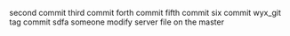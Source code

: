 second commit
third commit
forth commit
fifth commit
six commit
wyx_git
tag commit
sdfa
someone modify server file on the master

